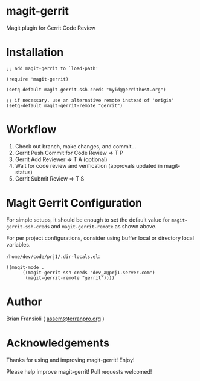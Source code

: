 magit-gerrit
============

Magit plugin for Gerrit Code Review


Installation
============

```
;; add magit-gerrit to `load-path'

(require 'magit-gerrit)

(setq-default magit-gerrit-ssh-creds "myid@gerrithost.org")

;; if necessary, use an alternative remote instead of 'origin'
(setq-default magit-gerrit-remote "gerrit")  
```


Workflow
============

1. Check out branch, make changes, and commit...
2. Gerrit Push Commit for Code Review => T P
3. Gerrit Add Reviewer => T A (optional)
4. Wait for code review and verification (approvals updated in magit-status)
5. Gerrit Submit Review => T S


Magit Gerrit Configuration
============

For simple setups, it should be enough to set the default value for 
`magit-gerrit-ssh-creds` and `magit-gerrit-remote` as shown above.

For per project configurations, consider using buffer local or directory local
variables.


`/home/dev/code/prj1/.dir-locals.el`:

```
((magit-mode .
      ((magit-gerrit-ssh-creds "dev_a@prj1.server.com")
       (magit-gerrit-remote "gerrit"))))
```

Author
============

Brian Fransioli  ( assem@terranpro.org )


Acknowledgements
============

Thanks for using and improving magit-gerrit!  Enjoy!

Please help improve magit-gerrit!  Pull requests welcomed!
